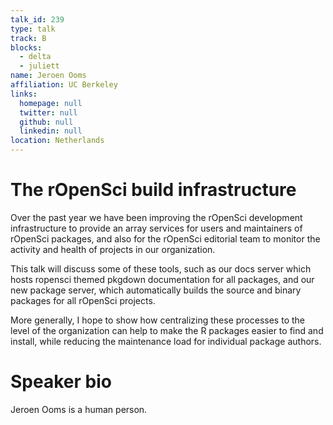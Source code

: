 ```yaml
---
talk_id: 239
type: talk
track: B
blocks:
  - delta
  - juliett
name: Jeroen Ooms
affiliation: UC Berkeley
links:
  homepage: null
  twitter: null
  github: null
  linkedin: null
location: Netherlands
---
```


# The rOpenSci build infrastructure

Over the past year we have been improving the rOpenSci development infrastructure to provide an array services for users and maintainers of rOpenSci packages, and also for the rOpenSci editorial team to monitor the activity and health of projects in our organization.

This talk will discuss some of these tools, such as our docs server which hosts ropensci themed pkgdown documentation for all packages, and our new package server, which automatically builds the source and binary packages for all rOpenSci projects.

More generally, I hope to show how centralizing these processes to the level of the organization can help to make the R packages easier to find and install, while reducing the maintenance load for individual package authors.

# Speaker bio

Jeroen Ooms is a human person.
